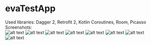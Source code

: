# evaTestApp
Used libraries: Dagger 2, Retrofit 2, Kotlin Coroutines, Room, Picasso
Screenshots:<br />
![alt text](https://i.ibb.co/RCqvcZq/Screenshot-1672180522.png)
![alt text](https://i.ibb.co/nQMNPn8/Screenshot-1672180527.png)
![alt text](https://i.ibb.co/smKF6bc/Screenshot-1672180533.png)
![alt text](https://i.ibb.co/vLyxcKD/Screenshot-1672180543.png)
![alt text](https://i.ibb.co/hRcbYrM/Screenshot-1672180546.png)
![alt text](https://i.ibb.co/9Zg8zqb/Screenshot-1672180551.png)
![alt text](https://i.ibb.co/Qp1h7z7/Screenshot-1672180589.png)
![alt text](https://i.ibb.co/H7GjfMC/Screenshot-1672180650.png)
